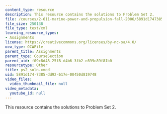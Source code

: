 ```yaml
---
content_type: resource
description: This resource contains the solutions to Problem Set 2.
file: /courses/2-611-marine-power-and-propulsion-fall-2006/5891d1747385dd92617e00450d819748_ps2_soln.xmcd
file_size: 250138
file_type: text/xml
learning_resource_types:
- Assignments
license: https://creativecommons.org/licenses/by-nc-sa/4.0/
ocw_type: OCWFile
parent_title: Assignments
parent_type: CourseSection
parent_uid: f09c8d48-25f8-d4b6-3fb2-e899c89f81b0
resourcetype: Other
title: ps2_soln.xmcd
uid: 5891d174-7385-dd92-617e-00450d819748
video_files:
  video_thumbnail_file: null
video_metadata:
  youtube_id: null
---
```

This resource contains the solutions to Problem Set 2.